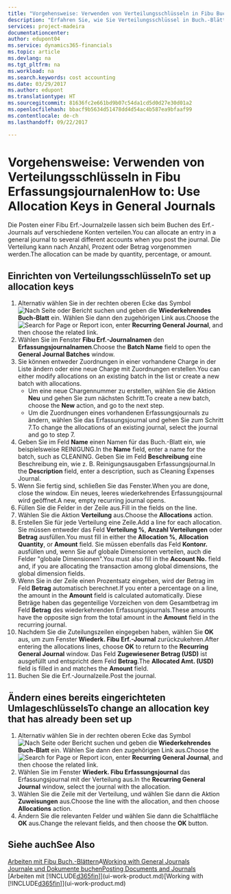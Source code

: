 ```yaml
---
title: "Vorgehensweise: Verwenden von Verteilungsschlüsseln in Fibu Buch.-Blättern | Microsoft Docs"
description: "Erfahren Sie, wie Sie Verteilungsschlüssel in Buch.-Blättern verwenden können."
services: project-madeira
documentationcenter: 
author: edupont04
ms.service: dynamics365-financials
ms.topic: article
ms.devlang: na
ms.tgt_pltfrm: na
ms.workload: na
ms.search.keywords: cost accounting
ms.date: 03/29/2017
ms.author: edupont
ms.translationtype: HT
ms.sourcegitcommit: 81636fc2e661bd9b07c54da1cd5d0d27e30d01a2
ms.openlocfilehash: bbacf9b5634d51478dd4d54ac4b587ea9bfaaf99
ms.contentlocale: de-ch
ms.lasthandoff: 09/22/2017

---
```

# <a name="how-to-use-allocation-keys-in-general-journals"></a><span data-ttu-id="f58b4-103">Vorgehensweise: Verwenden von Verteilungsschlüsseln in Fibu Erfassungsjournalen</span><span class="sxs-lookup"><span data-stu-id="f58b4-103">How to: Use Allocation Keys in General Journals</span></span>
<span data-ttu-id="f58b4-104">Die Posten einer Fibu Erf.-Journalzeile lassen sich beim Buchen des Erf.-Journals auf verschiedene Konten verteilen.</span><span class="sxs-lookup"><span data-stu-id="f58b4-104">You can allocate an entry in a general journal to several different accounts when you post the journal.</span></span> <span data-ttu-id="f58b4-105">Die Verteilung kann nach Anzahl, Prozent oder Betrag vorgenommen werden.</span><span class="sxs-lookup"><span data-stu-id="f58b4-105">The allocation can be made by quantity, percentage, or amount.</span></span>

## <a name="to-set-up-allocation-keys"></a><span data-ttu-id="f58b4-106">Einrichten von Verteilungsschlüsseln</span><span class="sxs-lookup"><span data-stu-id="f58b4-106">To set up allocation keys</span></span>
1. <span data-ttu-id="f58b4-107">Alternativ wählen Sie in der rechten oberen Ecke das Symbol ![Nach Seite oder Bericht suchen](media/ui-search/search_small.png "Nach Seite oder Bericht suchen") und geben die **Wiederkehrendes Buch-Blatt** ein. Wählen Sie dann den zugehörigen Link aus.</span><span class="sxs-lookup"><span data-stu-id="f58b4-107">Choose the ![Search for Page or Report](media/ui-search/search_small.png "Search for Page or Report icon") icon, enter **Recurring General Journal**, and then choose the related link.</span></span>
2. <span data-ttu-id="f58b4-108">Wählen Sie im Fenster **Fibu Erf.-Journalnamen** den **Erfassungsjournalnamen**.</span><span class="sxs-lookup"><span data-stu-id="f58b4-108">Choose the **Batch Name** field to open the **General Journal Batches** window.</span></span>
3. <span data-ttu-id="f58b4-109">Sie können entweder Zuordnungen in einer vorhandene Charge in der Liste ändern oder eine neue Charge mit Zuordnungen erstellen.</span><span class="sxs-lookup"><span data-stu-id="f58b4-109">You can either modify allocations on an existing batch in the list or create a new batch with allocations.</span></span>
   * <span data-ttu-id="f58b4-110">Um eine neue Chargennummer zu erstellen, wählen Sie die Aktion **Neu** und gehen Sie zum nächsten Schritt.</span><span class="sxs-lookup"><span data-stu-id="f58b4-110">To create a new batch, choose the **New** action, and go to the next step.</span></span>
   * <span data-ttu-id="f58b4-111">Um die Zuordnungen eines vorhandenen Erfassungsjournals zu ändern, wählen Sie das Erfassungsjournal und gehen Sie zum Schritt 7.</span><span class="sxs-lookup"><span data-stu-id="f58b4-111">To change the allocations of an existing journal, select the journal and go to step 7.</span></span>    
4. <span data-ttu-id="f58b4-112">Geben Sie im Feld **Name** einen Namen für das Buch.-Blatt ein, wie beispielsweise REINIGUNG.</span><span class="sxs-lookup"><span data-stu-id="f58b4-112">In the **Name** field, enter a name for the batch, such as CLEANING.</span></span> <span data-ttu-id="f58b4-113">Geben Sie im Feld **Beschreibung** eine Beschreibung ein, wie z. B. Reinigungsausgaben Erfassungsjournal.</span><span class="sxs-lookup"><span data-stu-id="f58b4-113">In the **Description** field, enter a description, such as Cleaning Expenses Journal.</span></span>
5. <span data-ttu-id="f58b4-114">Wenn Sie fertig sind, schließen Sie das Fenster.</span><span class="sxs-lookup"><span data-stu-id="f58b4-114">When you are done, close the window.</span></span> <span data-ttu-id="f58b4-115">Ein neues, leeres wiederkehrendes Erfassungsjournal wird geöffnet.</span><span class="sxs-lookup"><span data-stu-id="f58b4-115">A new, empty recurring journal opens.</span></span>
6. <span data-ttu-id="f58b4-116">Füllen Sie die Felder in der Zeile aus.</span><span class="sxs-lookup"><span data-stu-id="f58b4-116">Fill in the fields on the line.</span></span>
7. <span data-ttu-id="f58b4-117">Wählen Sie die Aktion **Verteilung** aus.</span><span class="sxs-lookup"><span data-stu-id="f58b4-117">Choose the **Allocations** action.</span></span>
8. <span data-ttu-id="f58b4-118">Erstellen Sie für jede Verteilung eine Zeile.</span><span class="sxs-lookup"><span data-stu-id="f58b4-118">Add a line for each allocation.</span></span> <span data-ttu-id="f58b4-119">Sie müssen entweder das Feld **Verteilung %**, **Anzahl Verteilungen** oder **Betrag** ausfüllen.</span><span class="sxs-lookup"><span data-stu-id="f58b4-119">You must fill in either the **Allocation %**, **Allocation Quantity**, or **Amount** field.</span></span> <span data-ttu-id="f58b4-120">Sie müssen ebenfalls das Feld **Kontonr.** ausfüllen und, wenn Sie auf globale Dimensionen verteilen, auch die Felder "globale Dimensionen".</span><span class="sxs-lookup"><span data-stu-id="f58b4-120">You must also fill in the **Account No.** field and, if you are allocating the transaction among global dimensions, the global dimension fields.</span></span>
9. <span data-ttu-id="f58b4-121">Wenn Sie in der Zeile einen Prozentsatz eingeben, wird der Betrag im Feld **Betrag** automatisch berechnet.</span><span class="sxs-lookup"><span data-stu-id="f58b4-121">If you enter a percentage on a line, the amount in the **Amount** field is calculated automatically.</span></span> <span data-ttu-id="f58b4-122">Diese Beträge haben das gegenteilige Vorzeichen von dem Gesamtbetrag im Feld **Betrag** des wiederkehrenden Erfassungsjournals.</span><span class="sxs-lookup"><span data-stu-id="f58b4-122">These amounts have the opposite sign from the total amount in the **Amount** field in the recurring journal.</span></span>
10. <span data-ttu-id="f58b4-123">Nachdem Sie die Zuteilungszeilen eingegeben haben, wählen Sie **OK** aus, um zum Fenster **Wiederk. Fibu Erf.-Journal** zurückzukehren.</span><span class="sxs-lookup"><span data-stu-id="f58b4-123">After entering the allocations lines, choose **OK** to return to the **Recurring General Journal** window.</span></span> <span data-ttu-id="f58b4-124">Das Feld **Zugewiesener Betrag (USD)** ist ausgefüllt und entspricht dem Feld **Betrag**.</span><span class="sxs-lookup"><span data-stu-id="f58b4-124">The **Allocated Amt. (USD)** field is filled in and matches the **Amount** field.</span></span>
11. <span data-ttu-id="f58b4-125">Buchen Sie die Erf.-Journalzeile.</span><span class="sxs-lookup"><span data-stu-id="f58b4-125">Post the journal.</span></span>

## <a name="to-change-an-allocation-key-that-has-already-been-set-up"></a><span data-ttu-id="f58b4-126">Ändern eines bereits eingerichteten Umlageschlüssels</span><span class="sxs-lookup"><span data-stu-id="f58b4-126">To change an allocation key that has already been set up</span></span>
1. <span data-ttu-id="f58b4-127">Alternativ wählen Sie in der rechten oberen Ecke das Symbol ![Nach Seite oder Bericht suchen](media/ui-search/search_small.png "Nach Seite oder Bericht suchen") und geben die **Wiederkehrendes Buch-Blatt** ein. Wählen Sie dann den zugehörigen Link aus.</span><span class="sxs-lookup"><span data-stu-id="f58b4-127">Choose the ![Search for Page or Report](media/ui-search/search_small.png "Search for Page or Report icon") icon, enter **Recurring General Journal**, and then choose the related link.</span></span>
2. <span data-ttu-id="f58b4-128">Wählen Sie im Fenster **Wiederk. Fibu Erfassungsjournal** das Erfassungsjournal mit der Verteilung aus.</span><span class="sxs-lookup"><span data-stu-id="f58b4-128">In the **Recurring General Journal** window, select the journal with the allocation.</span></span>
3. <span data-ttu-id="f58b4-129">Wählen Sie die Zeile mit der Verteilung, und wählen Sie dann die Aktion **Zuweisungen** aus.</span><span class="sxs-lookup"><span data-stu-id="f58b4-129">Choose the line with the allocation, and then choose **Allocations** action.</span></span>
4. <span data-ttu-id="f58b4-130">Ändern Sie die relevanten Felder und wählen Sie dann die Schaltfläche **OK** aus.</span><span class="sxs-lookup"><span data-stu-id="f58b4-130">Change the relevant fields, and then choose the **OK** button.</span></span>

## <a name="see-also"></a><span data-ttu-id="f58b4-131">Siehe auch</span><span class="sxs-lookup"><span data-stu-id="f58b4-131">See Also</span></span>
<span data-ttu-id="f58b4-132">[Arbeiten mit Fibu Buch.-Blättern](ui-work-general-journals.md)A</span><span class="sxs-lookup"><span data-stu-id="f58b4-132">[Working with General Journals](ui-work-general-journals.md)</span></span>  
[<span data-ttu-id="f58b4-133">Journale und Dokumente buchen</span><span class="sxs-lookup"><span data-stu-id="f58b4-133">Posting Documents and Journals</span></span>](ui-post-documents-journals.md)  
<span data-ttu-id="f58b4-134">[Arbeiten mit [!INCLUDE[d365fin](includes/d365fin_md.md)]](ui-work-product.md)</span><span class="sxs-lookup"><span data-stu-id="f58b4-134">[Working with [!INCLUDE[d365fin](includes/d365fin_md.md)]](ui-work-product.md)</span></span>

